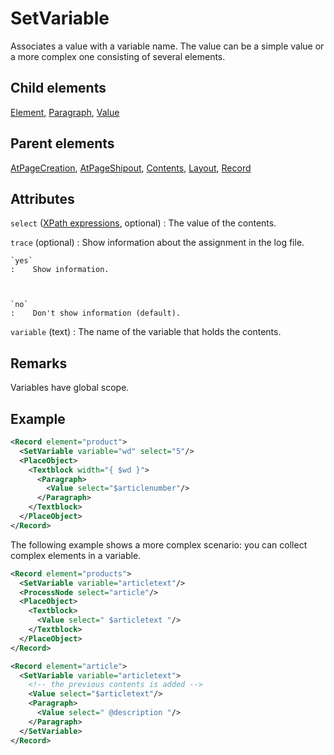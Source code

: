 # SetVariable



Associates a value with a variable name. The value can be a simple value or a more complex one consisting of several elements.



##  Child elements

[Element](../element.md), [Paragraph](../paragraph.md), [Value](../value.md)

##  Parent elements

[AtPageCreation](../atpagecreation.md), [AtPageShipout](../atpageshipout.md), [Contents](../contents.md), [Layout](../layout.md), [Record](../record.md)


## Attributes



`select` ([XPath expressions](../../manual/xpath.md), optional)
:   The value of the contents.




`trace` (optional)
:   Show information about the assignment in the log file.



    `yes`
    :    Show information.



    `no`
    :    Don't show information (default).




`variable` (text)
:   The name of the variable that holds the contents.




## Remarks
Variables have global scope.


## Example

```xml
<Record element="product">
  <SetVariable variable="wd" select="5"/>
  <PlaceObject>
    <Textblock width="{ $wd }">
      <Paragraph>
        <Value select="$articlenumber"/>
      </Paragraph>
    </Textblock>
  </PlaceObject>
</Record>

```

The following example shows a more complex scenario: you can collect complex elements in a variable.


```xml
<Record element="products">
  <SetVariable variable="articletext"/>
  <ProcessNode select="article"/>
  <PlaceObject>
    <Textblock>
      <Value select=" $articletext "/>
    </Textblock>
  </PlaceObject>
</Record>

<Record element="article">
  <SetVariable variable="articletext">
    <!-- the previous contents is added -->
    <Value select="$articletext"/>
    <Paragraph>
      <Value select=" @description "/>
    </Paragraph>
  </SetVariable>
</Record>

```





